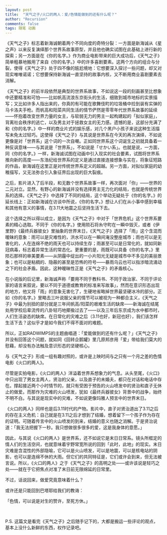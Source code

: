 ```yaml
---
layout: post
title:  "天气之子/火口的两人：爱/色情能做到的还有什么呢？"
author: "Recursion"
comments: false
tags: 随笔 动画
---
```



《天气之子》标志着新海诚朝着两个不同向度的奇特分裂：一方面是新海诚从《星之声》以来反复演绎那个世界系故事原型，并且他也确实试图在此基础上进行新的探索；另一方面是在《你的名字。》作为商业电影带来的巨大成功后，《天气之子》简单粗暴地搬用了来自《你的名字。》中的许多喜剧要素。这两个方向的组合与分裂，使得《天气之子》处于四不像的尴尬境地：它想要深入探讨一些问题，却又对现实唯唯诺诺；它想要保持新海诚一直坚持的故事内核，又不断用商业喜剧要素去消解。

《天气之子》的前半段依然是典型的世界系故事，不如说这一段的刻画甚至比想象中还要精准和可怕——比如帆高流浪东京街头的生活，细致到城市地标的实景描写；又比如许多人指出来的，你真的有可能在歌舞伎町的垃圾桶中捡到装有实弹的马卡洛夫手枪。而帆高和阳菜共同生活的情节俨然是零零年代世界系故事的延续——怀抱着改变世界力量的女主，与软弱无力的男主一起构建起的「拟似家庭」，背离社会秩序的逃亡，以及男主对于拯救女主的无力感。遗憾的是，这部分充满了和《你的名字。》中一样的商业片式的娱乐感，对几个黑户小孩子来说这种生活描写未免太过轻巧。这使得《天气之子》与其说是世界系在今天的再次演绎，不如说更像是对「世界系」这个词的一次自嘲。正如同世界系这个词诞生之初就具备着一种反讽意味——与其说是「世界系」，不如说是「せかい系」。也就是说，一方面，同《你的名字。》一样，新海诚试图在动画中引入现实的社会要素，试图将世界系推向新的高度——东浩纪给世界系的定义是通过直接连接想象与实在，将象征短路的作品，新海诚在这里正是对传统世界系定义的超越。另一方面，对拟似家庭的幼稚描写，又无法弥合引入象征界后出现的巨大裂痕。

之后，影片进入了后半段，和无数个世界系故事一样，再次面对「你」——世界的二元对立。显然，有野心的新海诚并没有选择男主无力化的结局，也就是传统世界系的选择。《天气之子》中选择了不同的结局，这个举动无疑处于《你的名字。》的延长线上：正如新海诚在访谈中所说，《你的名字。》想让人们在从小事中感到幸福和其他有意义的事情，在3.11大地震之后坚持生活下去。

这个选择之所以得以成立，是因为《天气之子》中对于「世界危机」这个世界系要素的精心选取。不同于《你的名字。》使用陨石将糸守町在一瞬中毁灭，或者《伊里野》《最终兵器彼女》里抽象的世界末日，《天气之子》选择了「雨」这个含混而暧昧的意象：雨可以是灾难性的，洪水可以在一瞬间淹没整座城市；雨也可以是无害化的，人在连绵不绝的雨天也可以持续生存；雨甚至可以是日常化的，就如同新冠病毒，标志着异常生活的常态化。更重要的是，雨既可以具备《你的名字。》里陨石那样的审美要素——从阴霾中绽出的一小片阳光无疑是城市中不多见的美丽景象；也可以是粘稠的、隐蔽的甚至是恐怖的符号——暴雨乌云也可以指涉暗流涌动之下的社会矛盾。因此，这种暧昧性正是《天气之子》的矛盾核心。

在小说版的后记里，新海诚声称「要用不同于教科书、不同于政治家、不同于评论家的语言来叙说，要以不同于道德或教育的标准来写故事」，然而在意识形态出现的地方，他又将「雨」的意象无害化了，生硬地省略掉世界最坚硬冰冷的部分。正如《你的名字。》里略去三叶说服父亲的情节可以被视为一种都合主义，《天气之子》中最为别扭的部分就是三年间帆高/阳菜的艰难生活的缺席——新海诚在结尾处用学校后辈流传的八卦轻巧地揶揄过去了——以及三年后东京成为水中都市时，人们生活姿态的缺席。在日常化的灾难之后（3.11也好，新冠也好），我们该怎样生活下去？这似乎才是如今我们不得不面对的难题。

所以，正如RADWIMPS的主题曲唱道：「爱能做到的还有什么呢？」《天气之子》并没有回答这个问题，就如同《回转企鹅罐》里几原邦彦用「爱」带给我们莫大的慰藉，却没有办法触及意识形态的坚硬核心。

与《天气之子》形成一组有趣对照的，或许是上映时间与之只有一个月之差的色情电影《火口的两人》。

尽管是实拍电影，《火口的两人》洋溢着世界系想象力的气息。从头至尾，《火口》中只出现了男女主两人，贤治的父亲，以及直子的未婚夫，都只在对话和电话中存在。撑起接近两个小时情节的，就只有受困于预告的火山喷发中的贤治和直子无休止的做爱。而那作为灾难的火山喷发，犹如《最终兵器彼女》背景中的战争，始终不明不白。与其说是现实中的灾难，不如说更像玛雅人预言中的世界末日。

《火口的两人》同样也是后3.11时代的产物。影片中，直子对贤治道出了3.11之后的存在主义危机：自己就是在3.11之后才想到了结婚，想着留下一个孩子作为存在的证明。可随着传言中的火山喷发的到来，结婚的意义也随之消解。于是贤治说道：「我无法把握下一秒。我只想做很多很多的爱，这是我身体的意愿。」

因此，与其说《火口的两人》是世界系，还不如说它是末日日常系。镜头所框定的情人们的生活空间，也就意味着宇野常宽所说的回到「此时，此地」的现实。末日灾难是含混性的外部隐喻，它可以是火山喷发，可以是地震，可以是核电站的阴影，也可以是连绵不休的大雨。但它们的共同特征是，它们或许会到来，但无法被言说。所以，《火口的两人》之于《天气之子》的高明之处——或许该说是轻巧之处——就在于它把焦点对准了末日前无限绵延的日常里。

不过，话说回来，做爱究竟意味着什么？

或许还是只能回到巴塔耶给我们的教诲：

「色情，可以说是对生的赞许，至死方休。」

&nbsp;

P.S. 这篇文是看完《天气之子》之后随手记下的，大都是搬运一些评论的观点，基本上没什么新鲜的东西，权作记录吧。
